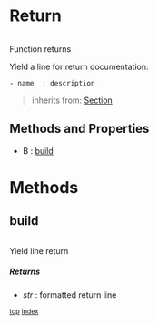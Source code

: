 # Return

``` python

```

Function returns

Yield a line for return documentation:
```
- name  : description
```




> inherits from: [Section](section.md) 

## Methods and Properties
- B : [build](#build) 

# Methods

## build

``` python

```

Yield line return



##### Returns

- _str_ : formatted return line



<sub>[top](#return) [index](index.md)</sub>

